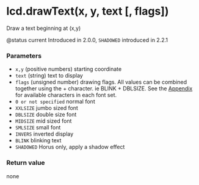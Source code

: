 # lcd.drawText(x, y, text \[, flags])

Draw a text beginning at (x,y)

@status current Introduced in 2.0.0, `SHADOWED` introduced in 2.2.1

### Parameters

* `x,y` (positive numbers) starting coordinate
* `text` (string) text to display
* `flags` (unsigned number) drawing flags. All values can be combined together using the + character. ie BLINK + DBLSIZE. See the [Appendix](https://github.com/EdgeTX/lua-reference-guide/blob/main/lua\_api\_reference/appendix/fonts.md) for available characters in each font set.
* `0 or not specified` normal font
* `XXLSIZE` jumbo sized font
* `DBLSIZE` double size font
* `MIDSIZE` mid sized font
* `SMLSIZE` small font
* `INVERS` inverted display
* `BLINK` blinking text
* `SHADOWED` Horus only, apply a shadow effect

### Return value

none
